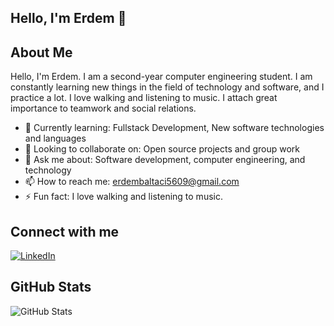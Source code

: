 ## Hello, I'm Erdem 👋

## About Me
Hello, I'm Erdem. I am a second-year computer engineering student. I am constantly learning new things in the field of technology and software, and I practice a lot. I love walking and listening to music. I attach great importance to teamwork and social relations.

- 🌱 Currently learning: Fullstack Development, New software technologies and languages
- 👯 Looking to collaborate on: Open source projects and group work
- 💬 Ask me about: Software development, computer engineering, and technology
- 📫 How to reach me: erdembaltaci5609@gmail.com
- ⚡ Fun fact: I love walking and listening to music.

## Connect with me
[![LinkedIn](https://img.shields.io/badge/LinkedIn-blue?style=for-the-badge&logo=linkedin)](https://www.linkedin.com/in/ali-erdem-baltac%C4%B1-543612220/)

## GitHub Stats
![GitHub Stats](https://github-readme-stats.vercel.app/api?username=your-github-username&show_icons=true&theme=radical)

